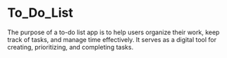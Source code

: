 # To_Do_List
The purpose of a to-do list app is to help users organize their work, keep track of tasks, and manage time effectively. It serves as a digital tool for creating, prioritizing, and completing tasks.
